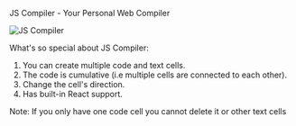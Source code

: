 JS Compiler - Your Personal Web Compiler

![JS Compiler](https://github.com/yair2000/jscompiler/assets/32851854/5ce58761-1cf8-4832-9cf3-75c67c8e5266)

What's so special about JS Compiler:
1. You can create multiple code and text cells.
2. The code is cumulative (i.e multiple cells are connected to each other).
3. Change the cell's direction.
4. Has built-in React support.

Note: If you only have one code cell you cannot delete it or other text cells

